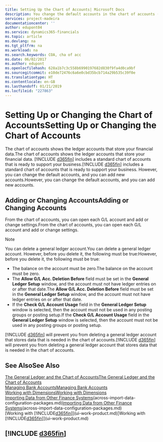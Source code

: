 ```yaml
---
title: Setting Up the Chart of Accounts| Microsoft Docs
description: You change the default accounts in the chart of accounts (COA), and you can add new accounts.
services: project-madeira
documentationcenter: ''
author: edupont04
ms.service: dynamics365-financials
ms.topic: article
ms.devlang: na
ms.tgt_pltfrm: na
ms.workload: na
ms.search.keywords: COA, cha of acc
ms.date: 06/02/2017
ms.author: edupont
ms.openlocfilehash: 628a1b7c3c558b6990197682d830f9fa4d0ca9bf
ms.sourcegitcommit: e10de72476c6a6e0cbd35bcb714a29b535c39f0e
ms.translationtype: HT
ms.contentlocale: en-GB
ms.lasthandoff: 01/21/2019
ms.locfileid: "227863"
---
```

# <a name="setting-up-or-changing-the-chart-of-accounts"></a><span data-ttu-id="5bb7e-103">Setting Up or Changing the Chart of Accounts</span><span class="sxs-lookup"><span data-stu-id="5bb7e-103">Setting Up or Changing the Chart of Accounts</span></span>
<span data-ttu-id="5bb7e-104">The chart of accounts shows the ledger accounts that store your financial data.</span><span class="sxs-lookup"><span data-stu-id="5bb7e-104">The chart of accounts shows the ledger accounts that store your financial data.</span></span> <span data-ttu-id="5bb7e-105">[!INCLUDE [d365fin](includes/d365fin_md.md)] includes a standard chart of accounts that is ready to support your business.</span><span class="sxs-lookup"><span data-stu-id="5bb7e-105">[!INCLUDE [d365fin](includes/d365fin_md.md)] includes a standard chart of accounts that is ready to support your business.</span></span>
<span data-ttu-id="5bb7e-106">However, you can change the default accounts, and you can add new accounts.</span><span class="sxs-lookup"><span data-stu-id="5bb7e-106">However, you can change the default accounts, and you can add new accounts.</span></span>  

## <a name="adding-or-changing-accounts"></a><span data-ttu-id="5bb7e-107">Adding or Changing Accounts</span><span class="sxs-lookup"><span data-stu-id="5bb7e-107">Adding or Changing Accounts</span></span>
<span data-ttu-id="5bb7e-108">From the chart of accounts, you can open each G/L account and add or change settings.</span><span class="sxs-lookup"><span data-stu-id="5bb7e-108">From the chart of accounts, you can open each G/L account and add or change settings.</span></span>

> [!NOTE]  
>   <span data-ttu-id="5bb7e-109">You can delete a general ledger account.</span><span class="sxs-lookup"><span data-stu-id="5bb7e-109">You can delete a general ledger account.</span></span> <span data-ttu-id="5bb7e-110">However, before you delete it, the following must be true:</span><span class="sxs-lookup"><span data-stu-id="5bb7e-110">However, before you delete it, the following must be true:</span></span>  

* <span data-ttu-id="5bb7e-111">The balance on the account must be zero.</span><span class="sxs-lookup"><span data-stu-id="5bb7e-111">The balance on the account must be zero.</span></span>  
* <span data-ttu-id="5bb7e-112">The **Allow G/L Acc. Deletion Before** field must be set in the **General Ledger Setup** window, and the account must not have ledger entries on or after that date.</span><span class="sxs-lookup"><span data-stu-id="5bb7e-112">The **Allow G/L Acc. Deletion Before** field must be set in the **General Ledger Setup** window, and the account must not have ledger entries on or after that date.</span></span>  
* <span data-ttu-id="5bb7e-113">If the **Check G/L Account Usage** field in the **General Ledger Setup** window is selected, then the account must not be used in any posting groups or posting setup.</span><span class="sxs-lookup"><span data-stu-id="5bb7e-113">If the **Check G/L Account Usage** field in the **General Ledger Setup** window is selected, then the account must not be used in any posting groups or posting setup.</span></span>  

<span data-ttu-id="5bb7e-114">[!INCLUDE [d365fin](includes/d365fin_md.md)] will prevent you from deleting a general ledger account that stores data that is needed in the chart of accounts.</span><span class="sxs-lookup"><span data-stu-id="5bb7e-114">[!INCLUDE [d365fin](includes/d365fin_md.md)] will prevent you from deleting a general ledger account that stores data that is needed in the chart of accounts.</span></span>  

## <a name="see-also"></a><span data-ttu-id="5bb7e-115">See Also</span><span class="sxs-lookup"><span data-stu-id="5bb7e-115">See Also</span></span>
[<span data-ttu-id="5bb7e-116">The General Ledger and the Chart of Accounts</span><span class="sxs-lookup"><span data-stu-id="5bb7e-116">The General Ledger and the Chart of Accounts</span></span>](finance-general-ledger.md)  
[<span data-ttu-id="5bb7e-117">Managing Bank Accounts</span><span class="sxs-lookup"><span data-stu-id="5bb7e-117">Managing Bank Accounts</span></span>](bank-manage-bank-accounts.md)  
[<span data-ttu-id="5bb7e-118">Working with Dimensions</span><span class="sxs-lookup"><span data-stu-id="5bb7e-118">Working with Dimensions</span></span>](finance-dimensions.md)  
<span data-ttu-id="5bb7e-119">[Importing Data from Other Finance Systems](across-import-data-configuration-packages.md)(across-import-data-configuration-packages.md)</span><span class="sxs-lookup"><span data-stu-id="5bb7e-119">[Importing Data from Other Finance Systems](across-import-data-configuration-packages.md)(across-import-data-configuration-packages.md)</span></span>  
<span data-ttu-id="5bb7e-120">[Working with [!INCLUDE[d365fin](includes/d365fin_md.md)]](ui-work-product.md)</span><span class="sxs-lookup"><span data-stu-id="5bb7e-120">[Working with [!INCLUDE[d365fin](includes/d365fin_md.md)]](ui-work-product.md)</span></span>  

## [!INCLUDE [d365fin](includes/free_trial_md.md)]
